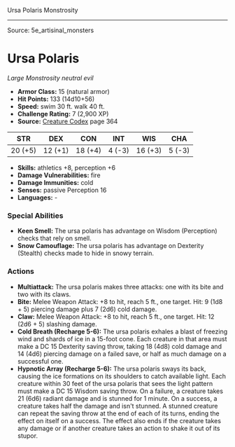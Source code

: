 <MonsterName/>Ursa Polaris</MonsterName>
<CreatureType/>Monstrosity</CreatureType>



---

Source: 5e_artisinal_monsters

# Ursa Polaris

*Large* *Monstrosity* *neutral evil*

- **Armor Class:** 15 (natural armor)
- **Hit Points:** 133 (14d10+56)
- **Speed:** swim 30 ft. walk 40 ft.
- **Challenge Rating:** 7 (2,900 XP)
- **Source:** [Creature Codex](https://koboldpress.com/kpstore/product/creature-codex-for-5th-edition-dnd) page 364

| STR | DEX | CON | INT | WIS | CHA |
| --- | --- | --- | --- | --- | --- |
| 20 (+5) | 12 (+1) | 18 (+4) | 4 (-3) | 16 (+3) | 5 (-3) |

- **Skills:** athletics +8, perception +6
- **Damage Vulnerabilities:** fire
- **Damage Immunities:** cold
- **Senses:** passive Perception 16
- **Languages:** -

### Special Abilities

- **Keen Smell:** The ursa polaris has advantage on Wisdom (Perception) checks that rely on smell.
- **Snow Camouflage:** The ursa polaris has advantage on Dexterity (Stealth) checks made to hide in snowy terrain.

### Actions

- **Multiattack:** The ursa polaris makes three attacks: one with its bite and two with its claws.
- **Bite:** Melee Weapon Attack: +8 to hit, reach 5 ft., one target. Hit: 9 (1d8 + 5) piercing damage plus 7 (2d6) cold damage.
- **Claw:** Melee Weapon Attack: +8 to hit, reach 5 ft., one target. Hit: 12 (2d6 + 5) slashing damage.
- **Cold Breath (Recharge 5-6):** The ursa polaris exhales a blast of freezing wind and shards of ice in a 15-foot cone. Each creature in that area must make a DC 15 Dexterity saving throw, taking 18 (4d8) cold damage and 14 (4d6) piercing damage on a failed save, or half as much damage on a successful one.
- **Hypnotic Array (Recharge 5-6):** The ursa polaris sways its back, causing the ice formations on its shoulders to catch available light. Each creature within 30 feet of the ursa polaris that sees the light pattern must make a DC 15 Wisdom saving throw. On a failure, a creature takes 21 (6d6) radiant damage and is stunned for 1 minute. On a success, a creature takes half the damage and isn't stunned. A stunned creature can repeat the saving throw at the end of each of its turns, ending the effect on itself on a success. The effect also ends if the creature takes any damage or if another creature takes an action to shake it out of its stupor.




